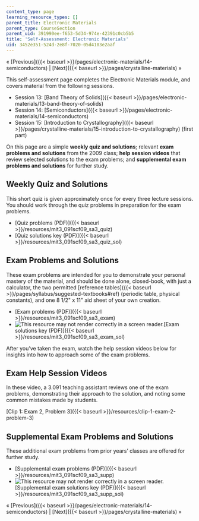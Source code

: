 ```yaml
---
content_type: page
learning_resource_types: []
parent_title: Electronic Materials
parent_type: CourseSection
parent_uid: 391990ee-f653-5d34-974e-42391c0cb5b5
title: 'Self-Assessment: Electronic Materials'
uid: 3452e351-524d-2e8f-7020-05d4103e2aaf
---
```


« [Previous]({{< baseurl >}}/pages/electronic-materials/14-semiconductors) | [Next]({{< baseurl >}}/pages/crystalline-materials) »

This self-assessment page completes the Electronic Materials module, and covers material from the following sessions.

*   Session 13: [Band Theory of Solids]({{< baseurl >}}/pages/electronic-materials/13-band-theory-of-solids)
*   Session 14: [Semiconductors]({{< baseurl >}}/pages/electronic-materials/14-semiconductors)
*   Session 15: [Introduction to Crystallography]({{< baseurl >}}/pages/crystalline-materials/15-introduction-to-crystallography) (first part)

On this page are a simple **weekly quiz and solutions**; relevant **exam problems and solutions** from the 2009 class; **help session videos** that review selected solutions to the exam problems; and **supplemental exam problems and solutions** for further study.

Weekly Quiz and Solutions
-------------------------

This short quiz is given approximately once for every three lecture sessions. You should work through the quiz problems in preparation for the exam problems.

*   [Quiz problems (PDF)]({{< baseurl >}}/resources/mit3_091scf09_sa3_quiz)
*   [Quiz solutions key (PDF)]({{< baseurl >}}/resources/mit3_091scf09_sa3_quiz_sol)

Exam Problems and Solutions
---------------------------

These exam problems are intended for you to demonstrate your personal mastery of the material, and should be done alone, closed-book, with just a calculator, the two permitted [reference tables]({{< baseurl >}}/pages/syllabus/suggested-textbooks#ref) (periodic table, physical constants), and one 8 1/2" x 11" aid sheet of your own creation.

*   [Exam problems (PDF)]({{< baseurl >}}/resources/mit3_091scf09_sa3_exam)
*   ![This resource may not render correctly in a screen reader.](/images/inacessible.gif)[Exam solutions key (PDF)]({{< baseurl >}}/resources/mit3_091scf09_sa3_exam_sol)

After you’ve taken the exam, watch the help session videos below for insights into how to approach some of the exam problems.

Exam Help Session Videos
------------------------

In these video, a 3.091 teaching assistant reviews one of the exam problems, demonstrating their approach to the solution, and noting some common mistakes made by students.

[Clip 1: Exam 2, Problem 3]({{< baseurl >}}/resources/clip-1-exam-2-problem-3)

Supplemental Exam Problems and Solutions
----------------------------------------

These additional exam problems from prior years’ classes are offered for further study.

*   [Supplemental exam problems (PDF)]({{< baseurl >}}/resources/mit3_091scf09_sa3_supp)
*   ![This resource may not render correctly in a screen reader.](/images/inacessible.gif)[Supplemental exam solutions key (PDF)]({{< baseurl >}}/resources/mit3_091scf09_sa3_supp_sol)

« [Previous]({{< baseurl >}}/pages/electronic-materials/14-semiconductors) | [Next]({{< baseurl >}}/pages/crystalline-materials) »